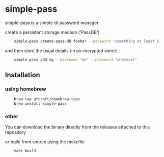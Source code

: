 # simple-pass

simple-pass is a simple cli password manager

create a persistent storage medium ('PassDB')
```bash
    simple-pass create-pass-db foobar --password "something at least 5 chars"
```

and then store the usual details (in an encrypted store):
```bash
    simple-pass add eg --username "me" --password "whatever"
``````
## Installation

### using homebrew
```bash
    brew tap gfcroft/homebrew-taps
    brew install simple-pass

```
### other
You can download the binary directly from the releases attached to this repository

or build from source using the makefile
```bash
    make build
```
